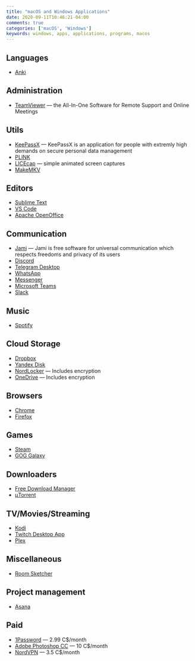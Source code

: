```yaml
---
title: "macOS and Windows Applications"
date: 2020-09-11T10:46:21-04:00
comments: true
categories: ['macOS', 'Windows']
keywords: windows, apps, applications, programs, macos
---
```


## Languages
* [Anki](https://apps.ankiweb.net/)

## Administration
* [TeamViewer](http://www.teamviewer.com/) — the All-In-One Software for Remote Support and Online Meetings

## Utils
* [KeePassX](http://www.keepassx.org/) — KeePassX is an application for people with extremly high demands on secure personal data management
* [PLINK](https://www.cog-genomics.org/plink/)
* [LICEcap](https://www.cockos.com/licecap/) — simple animated screen captures
* [MakeMKV](http://makemkv.com/)

## Editors
* [Sublime Text](https://www.sublimetext.com/)
* [VS Code](https://code.visualstudio.com/)
* [Apache OpenOffice](https://www.openoffice.org/download/index.html)

## Communication
* [Jami](https://jami.net/) — Jami is free software for universal communication which respects freedoms and privacy of its users
* [Discord](https://discord.com/)
* [Telegram Desktop](https://desktop.telegram.org/)
* [WhatsApp](https://www.whatsapp.com/download)
* [Messenger](https://www.messenger.com/desktop)
* [Microsoft Teams](https://www.microsoft.com/en-ca/microsoft-365/microsoft-teams/group-chat-software)
* [Slack](https://slack.com/intl/en-ca/download)

## Music
* [Spotify](https://www.spotify.com)

## Cloud Storage
* [Dropbox](https://www.dropbox.com/)
* [Yandex Disk](https://disk.yandex.com/)
* [NordLocker](https://nordlocker.com/) — Includes encryption
* [OneDrive](https://www.microsoft.com/en-ca/microsoft-365/onedrive) — Includes encryption

## Browsers
* [Chrome](https://www.google.com/intl/en/chrome/browser/)
* [Firefox](http://www.mozilla.org/en-US/firefox/new/)

## Games
* [Steam](http://store.steampowered.com/)
* [GOG Galaxy](https://www.gog.com/galaxy)

## Downloaders
* [Free Download Manager](http://freedownloadmanager.org)
* [μTorrent](http://www.utorrent.com/)

## TV/Movies/Streaming
* [Kodi](https://kodi.tv/)
* [Twitch Desktop App](https://app.twitch.tv/)
* [Plex](https://www.plex.tv/)

## Miscellaneous
* [Room Sketcher](https://www.roomsketcher.com/)

## Project management
* [Asana](https://asana.com/download)

## Paid
* [1Password](https://1password.com/) — 2.99 C$/month
* [Adobe Photoshop CC](https://www.adobe.com/ca/products/photoshop/free-trial-download.html) — 10 C$/month
* [NordVPN](https://nordvpn.com) — 3.5 C$/month
